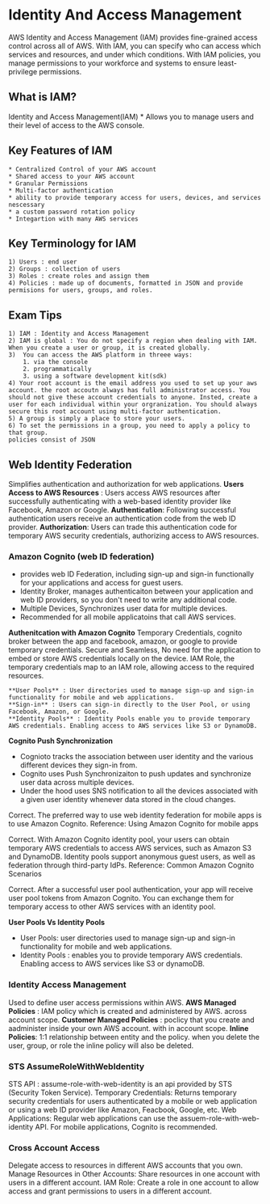 # Identity And Access Management
AWS Identity and Access Management (IAM) provides fine-grained access control across all of AWS. With IAM, you can specify who can access which services and resources, and under which conditions. With IAM policies, you manage permissions to your workforce and systems to ensure least-privilege permissions.


## What is IAM?
Identity and Access Management(IAM)
    * Allows you to manage users and their level of access to the AWS console.

## Key Features of IAM
    * Centralized Control of your AWS account
    * Shared access to your AWS account
    * Granular Permissions
    * Multi-factor authentication
    * ability to provide temporary access for users, devices, and services nescessary
    * a custom password rotation policy
    * Integartion with many AWS services

## Key Terminology for IAM
    1) Users : end user
    2) Groups : collection of users
    3) Roles : create roles and assign them
    4) Policies : made up of documents, formatted in JSON and provide permisions for users, groups, and roles.

## Exam Tips
    1) IAM : Identity and Access Management
    2) IAM is global : You do not specify a region when dealing with IAM. When you create a user or group, it is created globally.
    3)  You can access the AWS platform in threee ways:
        1. via the console
        2. programmatically
        3. using a software development kit(sdk)
    4) Your root account is the email address you used to set up your aws account. the root accoutn always has full administrator access. You should not give these account credentials to anyone. Insted, create a user for each individual within your orgranization. You should always secure this root account using multi-factor authentication.
    5) A group is simply a place to store your users.
    6) To set the permissions in a group, you need to apply a policy to that group.
    policies consist of JSON



## Web Identity Federation
Simplifies authentication and authorization for web applications. 
**Users Access to AWS Resources** : Users access AWS resources after successfully authenticating with a web-based identity provider like Facebook, Amazon or Google.
**Authentication**: Following successful authentication users receive an authentication code from the web ID provider. 
**Authorization**: Users can trade this authentication code for temporary AWS security credentials, authorizing access to AWS resources.

### Amazon Cognito (web ID federation)
* provides web ID Federation, including sign-up and sign-in functionally for your applications and access for guest users.
* Identity Broker, manages authenticaiton between your application and web ID providers, so you don't need to write any additional code.
* Multiple Devices, Synchronizes user data for multiple devices.
* Recommended for all mobile applicatoins that call AWS services.

**Authenitcation with Amazon Cognito**
Temporary Credentials, cognito broker between the app and facebook, amazon, or google to provide temporary credentials.
Secure and Seamless, No need for the application to embed or store AWS credentials locally on the device.
IAM Role, the temporary credentials map to an IAM role, allowing access to the required resources.
```
**User Pools** : User directories used to manage sign-up and sign-in functionality for mobile and web applications.
**Sign-in** : Users can sign-in directly to the User Pool, or using Facebook, Amazon, or Google.
**Identity Pools** : Identity Pools enable you to provide temporary AWS credentials. Enabling access to AWS services like S3 or DynamoDB.
```

**Cognito Push Synchronization**
* Cognioto tracks the association between user identity and the various different devices they sign-in from.
* Cognito uses Push Synchronizaiton to push updates and synchronize user data across multiple devices.
* Under the hood uses SNS notification to all the devices associated with a given user identity whenever data stored in the cloud changes.


Correct. The preferred way to use web identity federation for mobile apps is to use Amazon Cognito. Reference: Using Amazon Cognito for mobile apps

Correct. With Amazon Cognito identity pool, your users can obtain temporary AWS credentials to access AWS services, such as Amazon S3 and DynamoDB. Identity pools support anonymous guest users, as well as federation through third-party IdPs. Reference: Common Amazon Cognito Scenarios

Correct. After a successful user pool authentication, your app will receive user pool tokens from Amazon Cognito. You can exchange them for temporary access to other AWS services with an identity pool.



**User Pools Vs Identity Pools**
* User Pools: user directories used to manage sign-up and sign-in functionality for mobile and web applications.
* Identity Pools : enables you to provide temporary AWS credentials. Enabling access to AWS services like S3 or dynamoDB.


### Identity Access Management
Used to define user access permissions within AWS.
**AWS Managed Policies** : IAM policy which is created and administered by AWS. across account scope.
**Customer Managed Policies** : poclicy that you create and aadminister inside your own AWS account. with in account scope.
**Inline Policies**: 1:1 relationship between entity and the policy. when you delete the user, group, or role the inline policy will also be deleted.




### STS AssumeRoleWithWebIdentity
STS API : assume-role-with-web-identity is an api provided by STS (Security Token Service).
Temporary Credentials: Returns temporary security credentials for users authenticated by a mobile or web application or using a web ID provider like Amazon, Feacbook, Google, etc.
Web Applications: Regular web applications can use the assuem-role-with-web-identity API. For mobile applications, Cognito is recommended.


### Cross Account Access
Delegate access to resources in different AWS accounts that you own.
Manage Resources in Other Accounts: Share resources in one account with users in a different account.
IAM Role: Create a role in one account to allow access and grant permissions to users in a different account.




